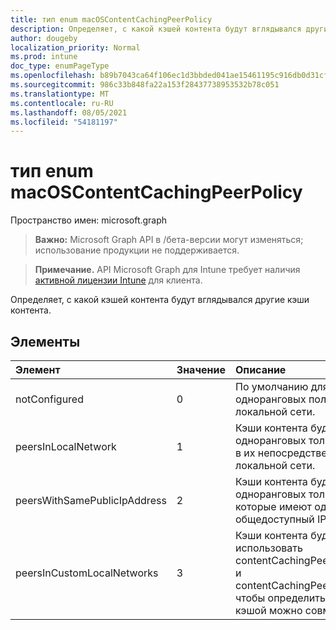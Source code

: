 ```yaml
---
title: тип enum macOSContentCachingPeerPolicy
description: Определяет, с какой кэшей контента будут вглядывался другие кэши контента.
author: dougeby
localization_priority: Normal
ms.prod: intune
doc_type: enumPageType
ms.openlocfilehash: b89b7043ca64f106ec1d3bbded041ae15461195c916db0d31cf32dd848d42e40
ms.sourcegitcommit: 986c33b848fa22a153f28437738953532b78c051
ms.translationtype: MT
ms.contentlocale: ru-RU
ms.lasthandoff: 08/05/2021
ms.locfileid: "54181197"
---
```

# <a name="macoscontentcachingpeerpolicy-enum-type"></a>тип enum macOSContentCachingPeerPolicy

Пространство имен: microsoft.graph

> **Важно:** Microsoft Graph API в /бета-версии могут изменяться; использование продукции не поддерживается.

> **Примечание.** API Microsoft Graph для Intune требует наличия [активной лицензии Intune](https://go.microsoft.com/fwlink/?linkid=839381) для клиента.

Определяет, с какой кэшей контента будут вглядывался другие кэши контента.

## <a name="members"></a>Элементы
|Элемент|Значение|Описание|
|:---|:---|:---|
|notConfigured|0|По умолчанию для одноранговых пользователей в локальной сети.|
|peersInLocalNetwork|1 |Кэши контента будут одноранговых только с кэшами в их непосредственной локальной сети.|
|peersWithSamePublicIpAddress|2|Кэши контента будут одноранговых только с кэшами, которые имеют один и тот же общедоступный IP-адрес.|
|peersInCustomLocalNetworks|3 |Кэши контента будут использовать contentCachingPeerFilterRanges и contentCachingPeerListenRanges, чтобы определить, с какой кэшой можно совмегать.|




